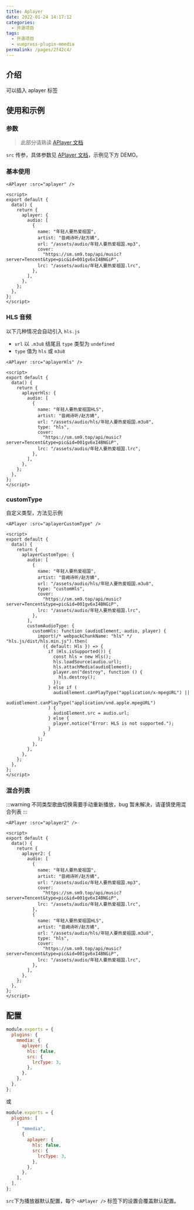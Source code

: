 ```yaml
---
title: Aplayer
date: 2022-01-24 14:17:12
categories:
  - 开源项目
tags:
  - 开源项目
  - vuepress-plugin-mmedia
permalink: /pages/2f42c4/
---
```


## 介绍

可以插入 aplayer 标签

## 使用和示例

### 参数

> 此部分请熟读 [APlayer 文档](http://aplayer.js.org/)

`src` 传参，具体参数见 [APlayer 文档](http://aplayer.js.org/)，示例见下方 DEMO。

### 基本使用

<APlayer :src="aplayer" />

```vue
<APlayer :src="aplayer" />

<script>
export default {
  data() {
    return {
      aplayer: {
        audio: [
          {
            name: "年轻人要热爱祖国",
            artist: "音阙诗听/赵方婧",
            url: "/assets/audio/年轻人要热爱祖国.mp3",
            cover:
              "https://sm.sm9.top/api/music?server=Tencent&type=pic&id=001gv6xI4BNGiP",
            lrc: "/assets/audio/年轻人要热爱祖国.lrc",
          },
        ],
      },
    };
  },
};
</script>
```

### HLS 音频

以下几种情况会自动引入 `hls.js`

- `url` 以 `.m3u8` 结尾且 `type` 类型为 `undefined`
- `type` 值为 `hls` 或 `m3u8`

<APlayer :src="aplayerHls" />

```vue
<APlayer :src="aplayerHls" />

<script>
export default {
  data() {
    return {
      aplayerHls: {
        audio: [
          {
            name: "年轻人要热爱祖国HLS",
            artist: "音阙诗听/赵方婧",
            url: "/assets/audio/hls/年轻人要热爱祖国.m3u8",
            type: "hls",
            cover:
              "https://sm.sm9.top/api/music?server=Tencent&type=pic&id=001gv6xI4BNGiP",
            lrc: "/assets/audio/年轻人要热爱祖国.lrc",
          },
        ],
      },
    };
  },
};
</script>
```

### customType

自定义类型，方法见示例

<APlayer :src="aplayerCustomType" />

```vue
<APlayer :src="aplayerCustomType" />

<script>
export default {
  data() {
    return {
      aplayerCustomType: {
        audio: [
          {
            name: "年轻人要热爱祖国",
            artist: "音阙诗听/赵方婧",
            url: "/assets/audio/hls/年轻人要热爱祖国.m3u8",
            type: "customHls",
            cover:
              "https://sm.sm9.top/api/music?server=Tencent&type=pic&id=001gv6xI4BNGiP",
            lrc: "/assets/audio/年轻人要热爱祖国.lrc",
          },
        ],
        customAudioType: {
          customHls: function (audioElement, audio, player) {
            import(/* webpackChunkName: "hls" */ "hls.js/dist/hls.min.js").then(
              ({ default: Hls }) => {
                if (Hls.isSupported()) {
                  const hls = new Hls();
                  hls.loadSource(audio.url);
                  hls.attachMedia(audioElement);
                  player.on("destroy", function () {
                    hls.destroy();
                  });
                } else if (
                  audioElement.canPlayType("application/x-mpegURL") ||
                  audioElement.canPlayType("application/vnd.apple.mpegURL")
                ) {
                  audioElement.src = audio.url;
                } else {
                  player.notice("Error: HLS is not supported.");
                }
              }
            );
          },
        },
      },
    };
  },
};
</script>
```

### 混合列表

:::warning
不同类型歌曲切换需要手动重新播放，bug 暂未解决，请谨慎使用混合列表
:::

<APlayer :src="aplayer2" />

```vue
<APlayer :src="aplayer2" />

<script>
export default {
  data() {
    return {
      aplayer2: {
        audio: [
          {
            name: "年轻人要热爱祖国",
            artist: "音阙诗听/赵方婧",
            url: "/assets/audio/年轻人要热爱祖国.mp3",
            cover:
              "https://sm.sm9.top/api/music?server=Tencent&type=pic&id=001gv6xI4BNGiP",
            lrc: "/assets/audio/年轻人要热爱祖国.lrc",
          },
          {
            name: "年轻人要热爱祖国HLS",
            artist: "音阙诗听/赵方婧",
            url: "/assets/audio/hls/年轻人要热爱祖国.m3u8",
            type: "hls",
            cover:
              "https://sm.sm9.top/api/music?server=Tencent&type=pic&id=001gv6xI4BNGiP",
            lrc: "/assets/audio/年轻人要热爱祖国.lrc",
          },
        ],
      },
    };
  },
};
</script>
```

## 配置

```js
module.exports = {
  plugins: {
    mmedia: {
      aplayer: {
        hls: false,
        src: {
          lrcType: 3,
        },
      },
    },
  },
};
```

或

```js
module.exports = {
  plugins: [
    [
      "mmedia",
      {
        aplayer: {
          hls: false,
          src: {
            lrcType: 3,
          },
        },
      },
    ],
  ],
};
```

`src`下为播放器默认配置，每个 `<APlayer />` 标签下的设置会覆盖默认配置。

<script>
  export default {
    data() {
      return {
        aplayer: {
          audio: [
            {
              name: "年轻人要热爱祖国",
              artist: "音阙诗听/赵方婧",
              url: "/assets/audio/年轻人要热爱祖国.mp3",
              cover:
                "https://sm.sm9.top/api/music?server=Tencent&type=pic&id=001gv6xI4BNGiP",
              lrc: "/assets/audio/年轻人要热爱祖国.lrc",
            },
          ],
        },
        aplayerHls: {
          audio: [
            {
              name: "年轻人要热爱祖国HLS",
              artist: "音阙诗听/赵方婧",
              url: "/assets/audio/hls/年轻人要热爱祖国.m3u8",
              type: "hls",
              cover:
                "https://sm.sm9.top/api/music?server=Tencent&type=pic&id=001gv6xI4BNGiP",
              lrc: "/assets/audio/年轻人要热爱祖国.lrc",
            },
          ],
        },
        aplayer2: {
          audio: [
            {
              name: "年轻人要热爱祖国",
              artist: "音阙诗听/赵方婧",
              url: "/assets/audio/年轻人要热爱祖国.mp3",
              cover:
                "https://sm.sm9.top/api/music?server=Tencent&type=pic&id=001gv6xI4BNGiP",
              lrc: "/assets/audio/年轻人要热爱祖国.lrc",
            },
            {
              name: "年轻人要热爱祖国HLS",
              artist: "音阙诗听/赵方婧",
              url: "/assets/audio/hls/年轻人要热爱祖国.m3u8",
              type: "hls",
              cover:
                "https://sm.sm9.top/api/music?server=Tencent&type=pic&id=001gv6xI4BNGiP",
              lrc: "/assets/audio/年轻人要热爱祖国.lrc",
            },
          ],
        },
        aplayerCustomType: {
          audio: [
            {
              name: "年轻人要热爱祖国",
              artist: "音阙诗听/赵方婧",
              url: "/assets/audio/hls/年轻人要热爱祖国.m3u8",
              type: "customHls",
              cover:
                "https://sm.sm9.top/api/music?server=Tencent&type=pic&id=001gv6xI4BNGiP",
              lrc: "/assets/audio/年轻人要热爱祖国.lrc",
            },
          ],
          customAudioType: {
            customHls: function (audioElement, audio, player) {
              import(
                /* webpackChunkName: "hls" */ "hls.js/dist/hls.min.js"
              ).then(({ default: Hls }) => {
                if (Hls.isSupported()) {
                  const hls = new Hls();
                  hls.loadSource(audio.url);
                  hls.attachMedia(audioElement);
                  player.on("destroy", function () {
                    hls.destroy();
                  });
                } else if (
                  audioElement.canPlayType("application/x-mpegURL") ||
                  audioElement.canPlayType("application/vnd.apple.mpegURL")
                ) {
                  audioElement.src = audio.url;
                } else {
                  player.notice("Error: HLS is not supported.");
                }
              });
            },
          },
        },
      };
    },
  };
</script>

